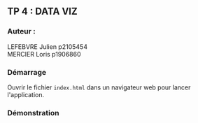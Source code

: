 ## TP 4 : DATA VIZ
### Auteur :   
LEFEBVRE Julien p2105454  
MERCIER Loris p1906860

### Démarrage
Ouvrir le fichier `index.html` dans un navigateur web pour lancer l'application.

### Démonstration

